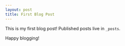 ```yaml
---
layout: post
title: First Blog Post
---
```

This is my first blog post! Published posts live in `_posts`.

Happy blogging!
